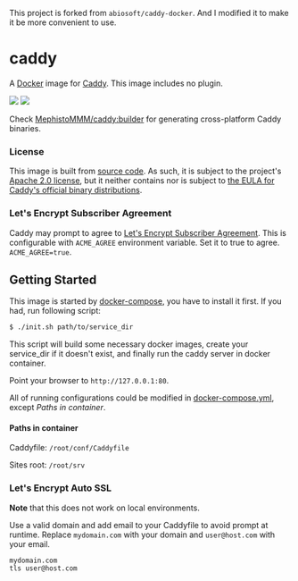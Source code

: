 This project is forked from `abiosoft/caddy-docker`. And I modified it to make it be more convenient to use.

# caddy

A [Docker](https://docker.com) image for [Caddy](https://caddyserver.com). This image includes no plugin.


[![](https://images.microbadger.com/badges/image/abiosoft/caddy.svg)](https://microbadger.com/images/abiosoft/caddy "Get your own image badge on microbadger.com")
[![](https://img.shields.io/badge/version-0.11.0-blue.svg)](https://github.com/mholt/caddy/tree/v0.11.0)

Check [MephistoMMM/caddy:builder](https://github.com/MephistoMMM/caddy-docker/blob/master/BUILDER.md) for generating cross-platform Caddy binaries.

### License

This image is built from [source code](https://github.com/mholt/caddy). As such, it is subject to the project's [Apache 2.0 license](https://github.com/mholt/caddy/blob/baf6db5b570e36ea2fee30d50f879255a5895370/LICENSE.txt), but it neither contains nor is subject to [the EULA for Caddy's official binary distributions](https://github.com/mholt/caddy/blob/545fa844bbd188c1e5bff6926e5c410e695571a0/dist/EULA.txt).

### Let's Encrypt Subscriber Agreement
Caddy may prompt to agree to [Let's Encrypt Subscriber Agreement](https://letsencrypt.org/documents/2017.11.15-LE-SA-v1.2.pdf). This is configurable with `ACME_AGREE` environment variable. Set it to true to agree. `ACME_AGREE=true`.

## Getting Started

This image is started by [docker-compose](https://docs.docker.com/compose/), you have to install it first. If you had, run following script: 

```sh
$ ./init.sh path/to/service_dir
```

This script will build some necessary docker images, create your service_dir if it doesn't exist, and finally run the caddy server in docker container.

Point your browser to `http://127.0.0.1:80`.

All of running configurations could be modified in [docker-compose.yml](https://github.com/MephistoMMM/caddy-docker/blob/master/docker-compose.yml), except *Paths in container*.

#### Paths in container

Caddyfile: `/root/conf/Caddyfile`

Sites root: `/root/srv`

### Let's Encrypt Auto SSL
**Note** that this does not work on local environments.

Use a valid domain and add email to your Caddyfile to avoid prompt at runtime.
Replace `mydomain.com` with your domain and `user@host.com` with your email.
```
mydomain.com
tls user@host.com
```
